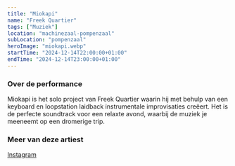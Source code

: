 ```yaml
---
title: "Miokapi"
name: "Freek Quartier"
tags: ["Muziek"]
location: "machinezaal-pompenzaal"
subLocation: "pompenzaal"
heroImage: "miokapi.webp"
startTime: "2024-12-14T22:00:00+01:00"
endTime: "2024-12-14T23:00:00+01:00"
---
```


### Over de performance

Miokapi is het solo project van Freek Quartier waarin hij met behulp van een keyboard en loopstation laidback instrumentale improvisaties creëert. Het is de perfecte soundtrack voor een relaxte avond, waarbij de muziek je meeneemt op een dromerige trip.

### Meer van deze artiest

[Instagram](https://www.instagram.com/miokapi.music/)
